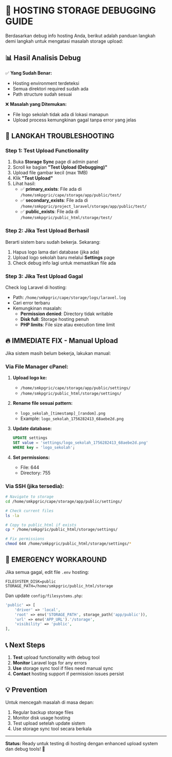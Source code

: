 # 🔧 HOSTING STORAGE DEBUGGING GUIDE

Berdasarkan debug info hosting Anda, berikut adalah panduan langkah demi langkah untuk mengatasi masalah storage upload:

## 📊 Hasil Analisis Debug

✅ **Yang Sudah Benar:**
- Hosting environment terdeteksi
- Semua direktori required sudah ada
- Path structure sudah sesuai

❌ **Masalah yang Ditemukan:**
- File logo sekolah tidak ada di lokasi manapun
- Upload process kemungkinan gagal tanpa error yang jelas

## 🎯 LANGKAH TROUBLESHOOTING

### Step 1: Test Upload Functionality
1. Buka **Storage Sync** page di admin panel
2. Scroll ke bagian **"Test Upload (Debugging)"**
3. Upload file gambar kecil (max 1MB)
4. Klik **"Test Upload"**
5. Lihat hasil:
   - ✅ **primary_exists**: File ada di `/home/smkpgric/cape/storage/app/public/test/`
   - ✅ **secondary_exists**: File ada di `/home/smkpgric/project_laravel/storage/app/public/test/`
   - ✅ **public_exists**: File ada di `/home/smkpgric/public_html/storage/test/`

### Step 2: Jika Test Upload Berhasil
Berarti sistem baru sudah bekerja. Sekarang:
1. Hapus logo lama dari database (jika ada)
2. Upload logo sekolah baru melalui **Settings** page
3. Check debug info lagi untuk memastikan file ada

### Step 3: Jika Test Upload Gagal
Check log Laravel di hosting:
- Path: `/home/smkpgric/cape/storage/logs/laravel.log`
- Cari error terbaru
- Kemungkinan masalah:
  - **Permission denied**: Directory tidak writable
  - **Disk full**: Storage hosting penuh
  - **PHP limits**: File size atau execution time limit

## 🔥 IMMEDIATE FIX - Manual Upload

Jika sistem masih belum bekerja, lakukan manual:

### Via File Manager cPanel:
1. **Upload logo ke:**
   - `/home/smkpgric/cape/storage/app/public/settings/`
   - `/home/smkpgric/public_html/storage/settings/`

2. **Rename file sesuai pattern:**
   - `logo_sekolah_[timestamp]_[random].png`
   - Example: `logo_sekolah_1756282413_68aebe2d.png`

3. **Update database:**
   ```sql
   UPDATE settings 
   SET value = 'settings/logo_sekolah_1756282413_68aebe2d.png' 
   WHERE key = 'logo_sekolah';
   ```

4. **Set permissions:**
   - File: 644
   - Directory: 755

### Via SSH (jika tersedia):
```bash
# Navigate to storage
cd /home/smkpgric/cape/storage/app/public/settings/

# Check current files
ls -la

# Copy to public_html if exists
cp * /home/smkpgric/public_html/storage/settings/

# Fix permissions
chmod 644 /home/smkpgric/public_html/storage/settings/*
```

## 🚨 EMERGENCY WORKAROUND

Jika semua gagal, edit file `.env` hosting:
```
FILESYSTEM_DISK=public
STORAGE_PATH=/home/smkpgric/public_html/storage
```

Dan update `config/filesystems.php`:
```php
'public' => [
    'driver' => 'local',
    'root' => env('STORAGE_PATH', storage_path('app/public')),
    'url' => env('APP_URL').'/storage',
    'visibility' => 'public',
],
```

## 📞 Next Steps

1. **Test** upload functionality with debug tool
2. **Monitor** Laravel logs for any errors
3. **Use** storage sync tool if files need manual sync
4. **Contact** hosting support if permission issues persist

## 💡 Prevention

Untuk mencegah masalah di masa depan:
1. Regular backup storage files
2. Monitor disk usage hosting
3. Test upload setelah update sistem
4. Use storage sync tool secara berkala

---

**Status:** Ready untuk testing di hosting dengan enhanced upload system dan debug tools! 🚀
